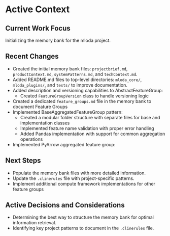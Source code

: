 # Active Context

## Current Work Focus

Initializing the memory bank for the mloda project.

## Recent Changes

*   Created the initial memory bank files: `projectbrief.md`, `productContext.md`, `systemPatterns.md`, and `techContext.md`.
*   Added README.md files to top-level directories: `mloda_core/`, `mloda_plugins/`, and `tests/` to improve documentation.
*   Added description and versioning capabilities to AbstractFeatureGroup:
    * Created `FeatureGroupVersion` class to handle versioning logic
*   Created a dedicated `feature_groups.md` file in the memory bank to document Feature Groups
*   Implemented BaseAggregatedFeatureGroup pattern:
    * Created a modular folder structure with separate files for base and implementation classes
    * Implemented feature name validation with proper error handling
    * Added Pandas implementation with support for common aggregation operations
*   Implemented PyArrow aggregated feature group:

## Next Steps

*   Populate the memory bank files with more detailed information.
*   Update the `.clinerules` file with project-specific patterns.
*   Implement additional compute framework implementations for other feature groups
## Active Decisions and Considerations

*   Determining the best way to structure the memory bank for optimal information retrieval.
*   Identifying key project patterns to document in the `.clinerules` file.
